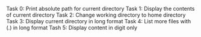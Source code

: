 Task 0: Print absolute path for current directory
Task 1: Display the contents of current directory
Task 2: Change working directory to home directory
Task 3: Display current directory in long format
Task 4: List more files with (.) in long format
Tash 5: Display content in digit only
